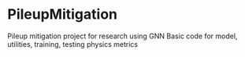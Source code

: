 # PileupMitigation
Pileup mitigation project for research using GNN
Basic code for model, utilities, training, testing physics metrics
